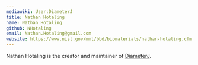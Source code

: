 ```yaml
---
mediawiki: User:DiameterJ
title: Nathan Hotaling
name: Nathan Hotaling
github: NHotaling
email: Nathan.Hotaling@gmail.com
website: https://www.nist.gov/mml/bbd/biomaterials/nathan-hotaling.cfm
---
```


Nathan Hotaling is the creator and maintainer of [DiameterJ](/plugins/diameterj).
